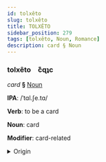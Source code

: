 ```yaml
---
id: tolxêto
slug: tolxêto
title: TOLXÊTO
sidebar_position: 279
tags: [tolxêto, Noun, Romance]
description: card § Noun
---
```


### tolxêto&emsp;<span kind="abugida">c͊ɋʇc</span>

*card* **§** [Noun](../../tags/Noun)

**IPA**: /ˈtɑl.ʃe.tɑ/

**Verb**: to be a card

**Noun**: card

**Modifier**: card-related

<details>
    <summary>Origin</summary>
    Galician tarxeta [taɾʃeta]<br/>
    <em>Romance Language Family</em>
</details>